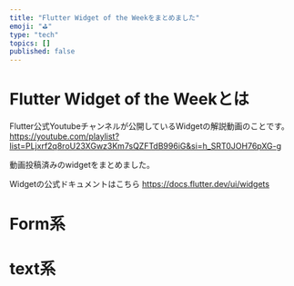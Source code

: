 ```yaml
---
title: "Flutter Widget of the Weekをまとめました"
emoji: "⛳"
type: "tech"
topics: []
published: false
---
```


# Flutter Widget of the Weekとは
Flutter公式Youtubeチャンネルが公開しているWidgetの解説動画のことです。
https://youtube.com/playlist?list=PLjxrf2q8roU23XGwz3Km7sQZFTdB996iG&si=h_SRT0JOH76pXG-g

動画投稿済みのwidgetをまとめました。

Widgetの公式ドキュメントはこちら
https://docs.flutter.dev/ui/widgets

# Form系
# text系